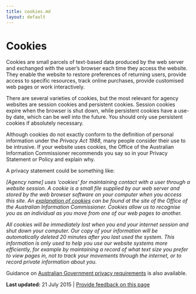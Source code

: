 ```yaml
---
title: cookies.md
layout: default
---
```

Cookies
=======

Cookies are small parcels of text-based data produced by the web server and exchanged with the user’s browser each time they access the website. They enable the website to restore preferences of returning users, provide access to specific resources, track online purchases, provide customised web pages or work interactively.

There are several varieties of cookies, but the most relevant for agency websites are session cookies and persistent cookies. Session cookies expire when the browser is shut down, while persistent cookies have a use-by date, which can be well into the future. You should only use persistent cookies if absolutely necessary.

Although cookies do not exactly conform to the definition of personal information under the *Privacy Act 1988*, many people consider their use to be intrusive. If your website uses cookies, the Office of the Australian Information Commissioner recommends you say so in your Privacy Statement or Policy and explain why.

A privacy statement could be something like:

*[Agency name] uses ‘cookies’ for maintaining contact with a user through a website session. A cookie is a small file supplied by our web server and stored by the web browser software on your computer when you access this site. An* [*explanation of cookies*](http://www.oaic.gov.au/privacy/privacy-resources/privacy-fact-sheets/other/privacy-fact-sheet-4-online-behavioural-advertising-know-your-options) *can be found at the site of the Office of the Australian Information Commissioner. Cookies allow us to recognise you as an individual as you move from one of our web pages to another.*

*All cookies will be immediately lost when you end your internet session and shut down your computer. Our copy of your information will be automatically deleted 20 minutes after you last used the system. This information is only used to help you use our website systems more efficiently, for example by maintaining a record of what text size you prefer to view pages in, not to track your movements through the internet, or to record private information about you.*

Guidance on [Australian Government privacy requirements](privacy.md) is also available.

**Last updated:** 21 July 2015 | [Provide feedback on this page](../feedback%3Furl_from=cookies.md)

